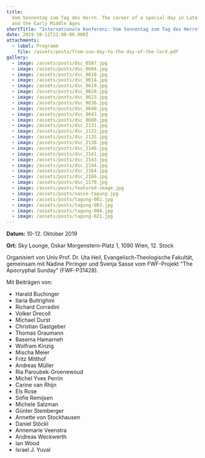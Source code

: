 ```yaml
---
title:
  Vom Sonnentag zum Tag des Herrn. The career of a special day in Late Antiquity
  and the Early Middle Ages
shortTitle: "Internationale Konferenz: Vom Sonnentag zum Tag des Herrn"
date: 2019-10-11T22:00:00.000Z
attachments:
  - label: Programm
    file: /assets/posts/from-sun-day-to-the-day-of-the-lord.pdf
gallery:
  - image: /assets/posts/dsc_0587.jpg
  - image: /assets/posts/dsc_0604.jpg
  - image: /assets/posts/dsc_0610.jpg
  - image: /assets/posts/dsc_0614.jpg
  - image: /assets/posts/dsc_0619.jpg
  - image: /assets/posts/dsc_0620.jpg
  - image: /assets/posts/dsc_0623.jpg
  - image: /assets/posts/dsc_0636.jpg
  - image: /assets/posts/dsc_0640.jpg
  - image: /assets/posts/dsc_0643.jpg
  - image: /assets/posts/dsc_0680.jpg
  - image: /assets/posts/dsc_2131.jpg
  - image: /assets/posts/dsc_2132.jpg
  - image: /assets/posts/dsc_2135.jpg
  - image: /assets/posts/dsc_2138.jpg
  - image: /assets/posts/dsc_2140.jpg
  - image: /assets/posts/dsc_2141.jpg
  - image: /assets/posts/dsc_2143.jpg
  - image: /assets/posts/dsc_2144.jpg
  - image: /assets/posts/dsc_2164.jpg
  - image: /assets/posts/dsc_2166.jpg
  - image: /assets/posts/dsc_2170.jpg
  - image: /assets/posts/featured-image.jpg
  - image: /assets/posts/sasse-tagung.jpg
  - image: /assets/posts/tagung-002.jpg
  - image: /assets/posts/tagung-003.jpg
  - image: /assets/posts/tagung-004.jpg
  - image: /assets/posts/tagung-021.jpg
---
```


**Datum:** 10-12. Oktober 2019

**Ort:** Sky Lounge, Oskar Morgenstern-Platz 1, 1090 Wien, 12. Stock

Organisiert von Univ.Prof. Dr. Uta Heil, Evangelisch-Theologische Fakultät,
gemeinsam mit Nadine Pirringer und Svenja Sasse vom FWF-Projekt "The Apocryphal
Sunday" (FWF-P31428).

Mit Beiträgen von:

- Harald Buchinger
- Ilaria Bultrighini
- Richard Corradini
- Volker Drecoll
- Michael Durst
- Christian Gastgeber
- Thomas Graumann
- Basema Hamarneh
- Wolfram Kinzig
- Mischa Meier
- Fritz Mitthof
- Andreas Müller
- Ria Paroubek-Groenewoud
- Michel Yves Perrin
- Carine van Rhijn
- Els Rose
- Sofie Remijsen
- Michele Salzman
- Günter Stemberger
- Annette von Stockhausen
- Daniel Stöckl
- Annemarie Veenstra
- Andreas Weckwerth
- Ian Wood
- Israel J. Yuval
